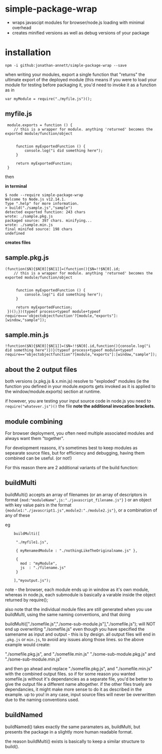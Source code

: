 # simple-package-wrap

- wraps javascipt modules for browser/node.js loading with minimal overhead
- creates minified versions as well as debug versions of your package

installation
===

    npm -i github:jonathan-annett/simple-package-wrap --save


when writing your modules, export a single function that "returns" the ultimate export of the deployed module
(this means if you were to load your module for testing before packaging it, you'd need to invoke it as a function as in

    var myModule = require("./myfile.js")();



myfile.js
---

     module.exports = function () {
        // this is a wrapper for module. anything 'returned' becomes the exported module/function/object


         function myExportedFunction () {
             console.log("i did something here");
         }

         return myExportedFunction;
     }



then



**in terminal**

    $ node --require simple-package-wrap
    Welcome to Node.js v12.14.1.
    Type ".help" for more information.
    > build("./sample.js","sample")
    detected exported function: 243 chars
    wrote: ./sample.pkg.js
    packaged source: 397 chars. minifying...
    wrote: ./sample.min.js
    final minifed source: 198 chars
    undefined

**creates files**



sample.pkg.js
---

    (function($N){$N[0][$N[1]]=(function(){$N=!!$N[0].id;
        // this is a wrapper for module. anything 'returned' becomes the exported module/function/object


         function myExportedFunction () {
             console.log("i did something here");
         }

         return myExportedFunction;
     })();})(typeof process+typeof module+typeof require==='objectobjectfunction'?[module,"exports"]:[window,"sample"]);

sample.min.js
---

    !function($N){$N[0][$N[1]]=($N=!!$N[0].id,function(){console.log("i did something here")})}(typeof process+typeof module+typeof require=="objectobjectfunction"?[module,"exports"]:[window,"sample"]);


**about the 2 output files**
---

both versions (x.pkg.js & x.min.js) resolve to "exploded" modules (ie the function you defined in your module.exports gets invoked as it is applied to the window/module.exports) section at runtime.

if however, you are testing your input source code in node.js you need to  `require("whatever.js")()` the file **note the additional invocation brackets.**


module combining
----

For browser deployment, you often need multiple associated modules and always want them "together".

For development reasons, it's sometimes best to keep modules as sepearate source files, but for efficiency and debugging, having them combined can be useful. (or not!)

For this reason there are 2 additional variants of the build function:

buildMulti
---

buildMulti() accepts an array of filenames (or an array of descriptors in format `{mod:"moduleName",js:"./javascript_filename.js"}` ) or an object with key value pairs in the format `{module1:"./javascript1.js",module2:"./module2.js"}`, or a combination of any of these

eg

        buildMulti([

         "./myfile1.js",

         { myRenamedModule : "./nothingLikeTheOriginalname.js" },

         {
           mod : "myModule",
           js  : "./filename.js"
         }

        ],"myoutput.js");


note - the browser, each module ends up in window as it's own module, whereas in node.js, each submodule is basically a varable inside the object returned by require();

also note that the individual module files are still generated when you use buildMulti, using the same naming conventions, and that doing

buildMulti(["./somefile.js","./some-sub-module.js"],"./somefile.js"); will NOT end up overwriting "./somefile.js" even though you have specified the samename as input and output - this is by design. all output files will end in `.pkg.js` or `min.js`, to avoid any issues along those lines. so the above example would create:

"./somefile.pkg.js", and "./somefile.min.js"
"./some-sub-module.pkg.js" and "./some-sub-module.min.js"

and then go ahead and replace "./somefile.pkg.js", and "./somefile.min.js" with the combined output files. so if for some reason you wanted somefile.js without it's dependancies as a separate file, you'd be better to give the output file a different name altogether. if the other files truely are dependancies, it might make more sense to do it as described in the example. up to you! in any case, input source files will never be overwritten due to the naming conventions used.

buildNamed
---


buildNamed() takes exactly the same paramaters as, buildMulti, but presents the package in a slightly more human readable format.

the reason buildMulti() exists is basically to keep a similar structure to build().
